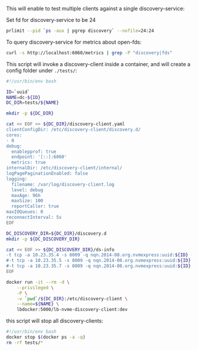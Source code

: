 
This will enable to test multiple clients against a single discovery-service:

Set fd for discovery-service to be 24

```bash
prlimit --pid `ps -aux | pgrep discovery` --nofile=24:24
```


To query discovery-service for metrics about open-fds:

```bash
curl -s http://localhost:6060/metrics | grep -P "discovery|fds"
```

This script will invoke a discovery-client inside a container, and will create a config folder under `./tests/`:

[embedmd]:# (./run_dc.sh)
```sh
#!/usr/bin/env bash

ID=`uuid`
NAME=dc-${ID}
DC_DIR=tests/${NAME}

mkdir -p ${DC_DIR}

cat << EOF >> ${DC_DIR}/discovery-client.yaml
clientConfigDir: /etc/discovery-client/discovery.d/
cores:
- 0
debug:
  enablepprof: true
  endpoint: '[::]:6060'
  metrics: true
internalDir: /etc/discovery-client/internal/
logPagePaginationEnabled: false
logging:
  filename: /var/log/discovery-client.log
  level: debug
  maxAge: 96h
  maxSize: 100
  reportCaller: true
maxIOQueues: 0
reconnectInterval: 5s
EOF

DC_DISCOVERY_DIR=${DC_DIR}/discovery.d
mkdir -p ${DC_DISCOVERY_DIR}

cat << EOF >> ${DC_DISCOVERY_DIR}/ds-info
-t tcp -a 10.23.35.4 -s 8009 -q nqn.2014-08.org.nvmexpress:uuid:${ID} -n nqn.2016-01.com.lightbitslabs:uuid:0a4bd5c0-cad4-4b50-a6eb-fe1000fb1ebc:suffix
#-t tcp -a 10.23.35.5 -s 8009 -q nqn.2014-08.org.nvmexpress:uuid:${ID} -n nqn.2016-01.com.lightbitslabs:uuid:0a4bd5c0-cad4-4b50-a6eb-fe1000fb1ebc:suffix
#-t tcp -a 10.23.35.7 -s 8009 -q nqn.2014-08.org.nvmexpress:uuid:${ID} -n nqn.2016-01.com.lightbitslabs:uuid:0a4bd5c0-cad4-4b50-a6eb-fe1000fb1ebc:suffix
EOF

docker run -it --rm -d \
	--privileged \
	-P \
	-v `pwd`/${DC_DIR}:/etc/discovery-client \
	--name=${NAME} \
	lbdocker:5000/lb-nvme-discovery-client:dev
```

this script will stop all discovery-clients:

[embedmd]:# (./stop_all.sh)
```sh
#!/usr/bin/env bash
docker stop $(docker ps -a -q)
rm -rf tests/*
```
